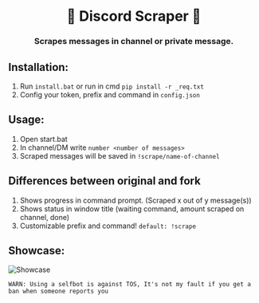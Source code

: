 <h1 align="center">📝 Discord Scraper 📝</h1>
<h3 align="center">Scrapes messages in channel or private message.</h3>

## Installation:
1. Run `install.bat` or run in cmd `pip install -r _req.txt`
2. Config your token, prefix and command in `config.json`
## Usage:
1. Open start.bat
2. In channel/DM write `number <number of messages>`
3. Scraped messages will be saved in `!scrape/name-of-channel`
## Differences between original and fork
1. Shows progress in command prompt. (Scraped x out of y message(s))
2. Shows status in window title (waiting command, amount scraped on channel, done)
3. Customizable prefix and command! `default: !scrape`

## Showcase:
![Showcase](https://ella-nelson.wheres-my-ta.co/5UmnnJAeQ.png)

`WARN: Using a selfbot is against TOS, It's not my fault if you get a ban when someone reports you`
